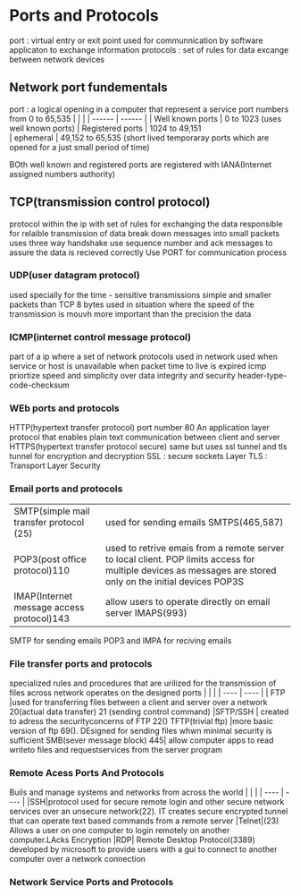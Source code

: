 # Ports and Protocols
 port : virtual entry or exit point used for communnication by software applicaton to exchange information
 protocols : set of rules for data excange between network devices
 ## Network port fundementals
 port : a logical opening in a computer that represent a service
 port numbers from 0 to 65,535
|  |  |
| ------ | ------ |
| Well known ports | 0 to 1023 (uses well known ports)
| Registered ports | 1024 to 49,151   
| ephemeral | 49,152 to 65,535 (short lived temporaray ports which are opened for a just small period of time)

BOth well known and registered ports are registered with IANA(Internet assigned numbers authority)
     
## TCP(transmission control protocol)
protocol within the ip with set of rules for exchanging the data
responsible for relaible transmission of data break down  messages into small packets
uses three way handshake
use sequence number and ack messages to assure the data is recieved correctly
Use PORT for communication process 
### UDP(user datagram protocol)
used specially for the time - sensitive transmissions
simple and smaller packets than TCP 8 bytes
used in situation where the speed of the transmission is mouvh more important than the precision the data
### ICMP(internet control message protocol)
part  of a ip where a set of network protocols used in network
used when service or host is unavailable
when packet time to live is expired
icmp priortize speed and simplicity over data integrity and security
header-type-code-checksum
### WEb ports and protocols
HTTP(hypertext transfer protocol)
port number 80
An application layer protocol that enables plain text communication between client and server
HTTPS(hypertext transfer protocol secure)
same but uses ssl tunnel and tls tunnel for encryption and decryption
SSL : secure sockets Layer
TLS : Transport Layer Security
### Email ports and protocols
| |   |
| ----- | ------ |
|SMTP(simple mail transfer protocol (25)| used for sending emails SMTPS(465,587) 
|POP3(post office protocol)110 | used to retrive emais from a remote server to local client. POP limits access for multiple devices as messages are stored only on the initial devices POP3S 
|IMAP(Internet message access protocol)143| allow users to operate directly on email server IMAPS(993)
SMTP for sending emails
POP3 and IMPA for reciving emails
 ### File transfer ports and protocols
 specialized rules and procedures that are urilized for the transmission of files across network operates on the designed ports
 | | |
 | ---- | ---- |
 | FTP |used for transferring files between a client and server over a network 20(actual data transfer) 21 (sending control command)
 |SFTP/SSH | created to adress the securityconcerns of FTP 22()
 TFTP(trivial ftp) |more basic version of ftp 69(). DEsigned for sending files whwn minimal security is sufficient
  SMB(sever message block)  445| allow computer apps to read writeto files and requestservices from the server program
  ### Remote Acess Ports And Protocols
  Buils and manage systems and networks from across the world
  | | |
  | ---- | ---- |
  |SSH|protocol used for secure remote login and other secure network services over an unsecure network(22). IT creates secure encrypted tunnel that can operate text based commands from a remote server
  |Telnet|(23) Allows a user on one computer to login remotely on another computer.LAcks Encryption
  |RDP| Remote Desktop Protocol(3389) developed by microsoft to provide users with a gui to connect to another computer over a network connection

  ### Network Service Ports and Protocols
  
  
  
  
  
  
  
  
  
  
  
  
  
  
